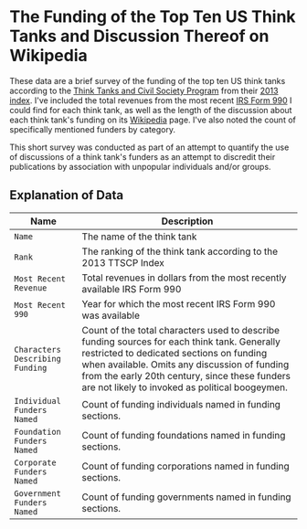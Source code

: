# The Funding of the Top Ten US Think Tanks and Discussion Thereof on Wikipedia

These data are a brief survey of the funding of the top ten US think tanks according to the [Think Tanks and Civil Society Program](http://gotothinktank.com/) from their [2013 index](http://gotothinktank.com/dev1/wp-content/uploads/2014/01/GoToReport2013.pdf). I've included the total revenues from the most recent [IRS Form 990](http://www.irs.gov/uac/Form-990,-Return-of-Organization-Exempt-From-Income-Tax-) I could find for each think tank, as well as the length of the discussion about each think tank's funding on its [Wikipedia](https://en.wikipedia.org/wiki/Main_Page) page. I've also noted the count of specifically mentioned funders by category.

This short survey was conducted as part of an attempt to quantify the use of discussions of a think tank's funders as an attempt to discredit their publications by association with unpopular individuals and/or groups.

## Explanation of Data

| Name | Description |
| --- | --- |
| `Name` | The name of the think tank |
| `Rank` | The ranking of the think tank according to the 2013 TTSCP Index |
| `Most Recent Revenue` | Total revenues in dollars from the most recently available IRS Form 990 |
| `Most Recent 990` | Year for which the most recent IRS Form 990 was available |
| `Characters Describing Funding` | Count of the total characters used to describe funding sources for each think tank. Generally restricted to dedicated sections on funding when available. Omits any discussion of funding from the early 20th century, since these funders are not likely to invoked as political boogeymen. |
| `Individual Funders Named` | Count of funding individuals named in funding sections. |
| `Foundation Funders Named` | Count of funding foundations named in funding sections. |
| `Corporate Funders Named` | Count of funding corporations named in funding sections. |
| `Government Funders Named` |Count of funding governments named in funding sections. |